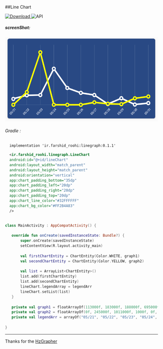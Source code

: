 ##Line Chart


[ ![Download](https://api.bintray.com/packages/farshidroohi/LineGraph/LineGraph/images/download.svg?version=0.1.0) ](https://bintray.com/farshidroohi/LineGraph/LineGraph/0.1.1/link)
  ![API](https://img.shields.io/badge/API-14%2B-blue.svg?style=flat)


##### screenShot: 
 
 <img src="https://raw.githubusercontent.com/FarshidRoohi/LineGraph/master/art/ScreenShot.png" alt="line chart android" width="527px" height="278px">


 ###### Gradle :   
  
```Gradle  
  implementation 'ir.farshid_roohi:linegraph:0.1.1'
 ```  
 ```xml  
   <ir.farshid_roohi.linegraph.LineChart
   android:id="@+id/lineChart"
   android:layout_width="match_parent"
   android:layout_height="match_parent"
   android:orientation="vertical"
   app:chart_padding_bottom="35dp"
   app:chart_padding_left="20dp"
   app:chart_padding_right="20dp"
   app:chart_padding_top="20dp"
   app:chart_line_color="#32FFFFFF"
   app:chart_bg_color="#FF2B4A83"
   />

 ```
 ```kotlin
 
class MainActivity : AppCompatActivity() {

    override fun onCreate(savedInstanceState: Bundle?) {
        super.onCreate(savedInstanceState)
        setContentView(R.layout.activity_main)

        val firstChartEntity = ChartEntity(Color.WHITE, graph1)
        val secondChartEntity = ChartEntity(Color.YELLOW, graph2)

        val list = ArrayList<ChartEntity>()
        list.add(firstChartEntity)
        list.add(secondChartEntity)
        lineChart.legendArray = legendArr
        lineChart.setList(list)
    }

    private val graph1 = floatArrayOf(113000f, 183000f, 188000f, 695000f, 324000f, 230000f, 188000f, 15000f, 126000f, 5000f, 33000f)
    private val graph2 = floatArrayOf(0f, 245000f, 1011000f, 1000f, 0f, 0f, 47000f, 20000f, 12000f, 124400f, 160000f)
    private val legendArr = arrayOf("05/21", "05/22", "05/23", "05/24", "05/25", "05/26", "05/27", "05/28", "05/29", "05/30", "05/31")

}

 ```
 <hr>
 
Thanks for the [HzGrapher](https://github.com/handstudio/HzGrapher)
